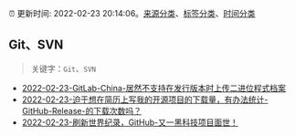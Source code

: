 :alarm_clock: 更新时间: 2022-02-23 20:14:06。[来源分类](../README.md)、[标签分类](../TAGS.md)、[时间分类](../TIMELINE.md)

## Git、SVN


> 关键字：`Git`、`SVN`



- [2022-02-23-GitLab-China-居然不支持在发行版本时上传二进位程式档案](https://www.v2ex.com/t/836055) 
- [2022-02-23-迫于想在简历上写我的开源项目的下载量，有办法统计-GitHub-Release-的下载次数吗？](https://www.v2ex.com/t/836051) 
- [2022-02-23-刷新世界纪录，GitHub-又一黑科技项目面世！](https://toutiao.io/k/5z90ek1) 